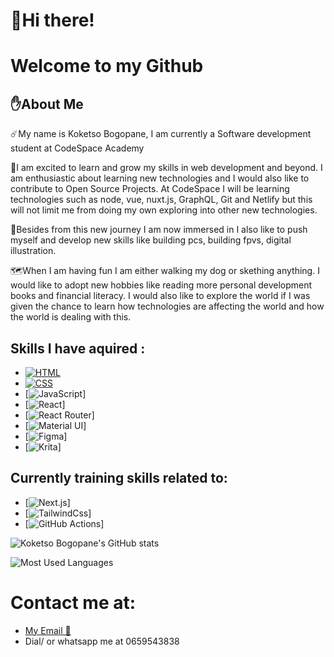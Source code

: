 # 👋Hi there!
# Welcome to my Github

## ✋About Me

☄️My name is Koketso Bogopane, I am currently a Software development student at CodeSpace Academy 

🚀I am excited to learn and grow my skills in web development and beyond. I am enthusiastic 
about learning new technologies and I would also like to contribute to Open Source Projects.
At CodeSpace I will be learning technologies such as  node, vue, nuxt.js, GraphQL, Git and Netlify 
but this will not limit me from doing my own exploring into other new technologies.

🦾Besides from this new journey I am now immersed in I also like to push myself and develop new skills like 
building pcs, building fpvs, digital illustration.

🗺️When I am having fun I am either walking my dog or skething anything. I would like to adopt new hobbies like 
reading more personal development books and financial literacy. I would also like to explore the world if I was given
the chance to learn how technologies are affecting the world and how the world is dealing with this.

## Skills I have aquired :
- [![HTML]( https://img.shields.io/badge/HTML5-E34F26?style=for-the-badge&logo=html5&logoColor=white)](https://en.wikipedia.org/wiki/HTML)
- [![CSS](https://img.shields.io/badge/CSS3-1572B6?style=for-the-badge&logo=css3&logoColor=white)](https://en.wikipedia.org/wiki/CSS)
- [![JavaScript](https://img.shields.io/badge/JavaScript-323330?style=for-the-badge&logo=javascript&logoColor=F7DF1E)]
- [![React](https://img.shields.io/badge/React-20232A?style=for-the-badge&logo=react&logoColor=61DAFB)]
- [![React Router](https://img.shields.io/badge/React_Router-CA4245?style=for-the-badge&logo=react-router&logoColor=white)]
- [![Material UI](https://img.shields.io/badge/Material%20UI-007FFF?style=for-the-badge&logo=mui&logoColor=white)]
- [![Figma](https://img.shields.io/badge/Figma-F24E1E?style=for-the-badge&logo=figma&logoColor=white)]
- [![Krita](https://img.shields.io/badge/Krita-203759?style=for-the-badge&logo=krita&logoColor=EEF37B)]

## Currently training skills related to:
- [![Next.js](https://img.shields.io/badge/next%20js-000000?style=for-the-badge&logo=nextdotjs&logoColor=white)]
- [![TailwindCss](https://img.shields.io/badge/Tailwind_CSS-38B2AC?style=for-the-badge&logo=tailwind-css&logoColor=white)]
- [![GitHub Actions](https://img.shields.io/badge/GitHub_Actions-2088FF?style=for-the-badge&logo=github-actions&logoColor=white)]

![Koketso Bogopane's GitHub stats](https://github-readme-stats.vercel.app/api?username=koketsobogopane&show_icons=true&theme=radical)

![Most Used Languages](https://github-readme-stats.vercel.app/api/top-langs?username=koketsobogopane&show_icons=true&locale=en&layout=compact)

# Contact me at: 
- <a href = "mailto:koketsobogopanenov24@gmail.com">My Email 📧</a>
- Dial/ or whatsapp me at 0659543838

